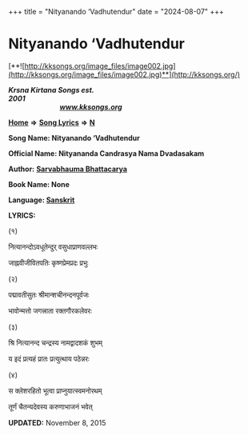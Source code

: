 +++
title = "Nityanando ‘Vadhutendur"
date = "2024-08-07"
+++

# Nityanando ‘Vadhutendur
[**![http://kksongs.org/image_files/image002.jpg](http://kksongs.org/image_files/image002.jpg)**](http://kksongs.org/)

**_Krsna Kirtana Songs est. 2001_**                                                                                                                                                 **_www.kksongs.org_**

**[Home](http://kksongs.org/)** **⇒** **[Song Lyrics](http://kksongs.org/lyrics.html)** **⇒** **[N](http://kksongs.org/songs/song_n.html)**

**Song Name: Nityanando ‘Vadhutendur**

**Official Name: Nityananda Candrasya Nama Dvadasakam**

**Author:** [**Sarvabhauma Bhattacarya**](http://kksongs.org/authors/list/sarvabhauma.html)

**Book Name: None**

**Language: [Sanskrit](http://kksongs.org/language/list/sanskrit.html)**

**LYRICS:**

(१)

नित्यानन्दोऽवधूतेन्दुर् वसुधाप्राणवल्लभः

जाह्नवीजीवितपतिः कृष्णप्रेमप्रदः प्रभुः

(२)

पद्मावतीसुतः श्रीमान्शचीनन्दनपूर्वजः

भावोन्मत्तो जगत्त्राता रक्तगौरकलेवरः

(३)

श्रि नित्यानन्द चन्द्रस्य नामद्वादशकं शुभम्

य इदं प्रत्यहं प्रातः प्रत्युत्थाय पठेन्नरः

(४)

स क्लेशरहितो भूत्वा प्राप्नुयात्स्वमनोरथम्

तूर्णं चैतन्यदेवस्य करुणाभाजनं भवेत्

**UPDATED:** November 8, 2015